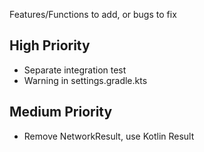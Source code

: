 Features/Functions to add, or bugs to fix

## High Priority
- Separate integration test
- Warning in settings.gradle.kts

## Medium Priority
- Remove NetworkResult, use Kotlin Result

